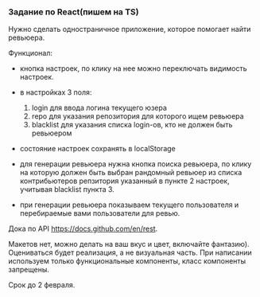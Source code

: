 ### Задание по React(пишем на TS)

Нужно сделать одностраничное приложение, которое помогает найти ревьюера.

Функционал:
- кнопка настроек, по клику на нее можно переключать видимость настроек.
- в настройках 3 поля:

    1. login для ввода логина текущего юзера
    2. repo для указания репозитория для которого ищем ревьюера
    3. blacklist для указания списка login-ов, кто не должен быть ревьюером
- состояние настроек сохранять в localStorage
- для генерации ревьюера нужна кнопка поиска ревьюера, по клику на которую должен быть выбран рандомный ревьюер из списка контрибьютеров репзитория указанный в пункте 2 настроек, учитывая blacklist пункта 3.
- при генерации ревьюера показываем текущего пользователя и перебираемые вами пользователи для ревью.

Дока по API https://docs.github.com/en/rest.

Макетов нет, можно делать на ваш вкус и цвет, включайте фантазию).
Оцениваться будет реализация, а не визуальная часть.
При написании используем только функциональные компоненты, класс компоненты запрещены.

Срок до 2 февраля.
